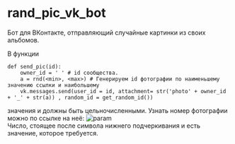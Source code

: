 # rand_pic_vk_bot
Бот для ВКонтакте, отправляющий случайные картинки из своих альбомов.

В функции 
```
def send_pic(id):
    owner_id = ' ' # id сообщества.
    a = rnd(<min>, <max>) # Генерируем id фотографии по наименьшему значению ссылки и наибольшему
    vk.messages.send(user_id = id, attachment= str('photo' + owner_id + '_' + str(a)) , random_id = get_random_id())

```
значения <min> и <max> должны быть цельночисленными. Узнать номер фотографии можно по ссылке на неё:
    ![param](https://sun9-9.userapi.com/impg/m5gnIXzO89K1gYO2XWrl8AWg5LkYgB8RxCrHfw/GBQRfFfHy_o.jpg?size=390x148&quality=96&sign=ccadfcbe889db088eee7e4925bb38151&type=album)  
Число, стоящее после символа нижнего подчеркивания и есть значение, которое требуется. 
